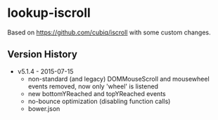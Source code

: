 lookup-iscroll
========

Based on https://github.com/cubiq/iscroll with some custom changes.

Version History
---------------

+ v5.1.4 - 2015-07-15
  + non-standard (and legacy) DOMMouseScroll and mousewheel events removed, now only 'wheel' is listened
  + new bottomYReached and topYReached events
  + no-bounce optimization (disabling function calls)
  + bower.json